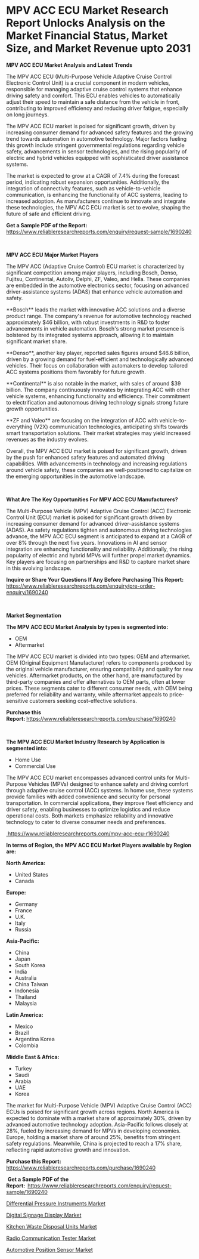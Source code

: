 <p><h1>MPV ACC ECU Market Research Report Unlocks Analysis on the Market Financial Status, Market Size, and Market Revenue upto 2031</h1></p><p><strong>MPV ACC ECU Market Analysis and Latest Trends</strong></p>
<p><p>The MPV ACC ECU (Multi-Purpose Vehicle Adaptive Cruise Control Electronic Control Unit) is a crucial component in modern vehicles, responsible for managing adaptive cruise control systems that enhance driving safety and comfort. This ECU enables vehicles to automatically adjust their speed to maintain a safe distance from the vehicle in front, contributing to improved efficiency and reducing driver fatigue, especially on long journeys.</p><p>The MPV ACC ECU market is poised for significant growth, driven by increasing consumer demand for advanced safety features and the growing trend towards automation in automotive technology. Major factors fueling this growth include stringent governmental regulations regarding vehicle safety, advancements in sensor technologies, and the rising popularity of electric and hybrid vehicles equipped with sophisticated driver assistance systems. </p><p>The market is expected to grow at a CAGR of 7.4% during the forecast period, indicating robust expansion opportunities. Additionally, the integration of connectivity features, such as vehicle-to-vehicle communication, is enhancing the functionality of ACC systems, leading to increased adoption. As manufacturers continue to innovate and integrate these technologies, the MPV ACC ECU market is set to evolve, shaping the future of safe and efficient driving.</p></p>
<p><strong>Get a Sample PDF of the Report:&nbsp;</strong> <a href="https://www.reliableresearchreports.com/enquiry/request-sample/1690240?utm_campaign=28&utm_medium=2&utm_source=Github&utm_content=ia&utm_term=19102024&utm_id=mpv-acc-ecu">https://www.reliableresearchreports.com/enquiry/request-sample/1690240</a></p>
<p>&nbsp;</p>
<p><strong>MPV ACC ECU Major Market Players</strong></p>
<p><p>The MPV ACC (Adaptive Cruise Control) ECU market is characterized by significant competition among major players, including Bosch, Denso, Fujitsu, Continental, Autoliv, Delphi, ZF, Valeo, and Hella. These companies are embedded in the automotive electronics sector, focusing on advanced driver-assistance systems (ADAS) that enhance vehicle automation and safety.</p><p>**Bosch** leads the market with innovative ACC solutions and a diverse product range. The company's revenue for automotive technology reached approximately $46 billion, with robust investments in R&D to foster advancements in vehicle automation. Bosch's strong market presence is bolstered by its integrated systems approach, allowing it to maintain significant market share.</p><p>**Denso**, another key player, reported sales figures around $46.6 billion, driven by a growing demand for fuel-efficient and technologically advanced vehicles. Their focus on collaboration with automakers to develop tailored ACC systems positions them favorably for future growth.</p><p>**Continental** is also notable in the market, with sales of around $39 billion. The company continuously innovates by integrating ACC with other vehicle systems, enhancing functionality and efficiency. Their commitment to electrification and autonomous driving technology signals strong future growth opportunities.</p><p>**ZF and Valeo** are focusing on the integration of ACC with vehicle-to-everything (V2X) communication technologies, anticipating shifts towards smart transportation solutions. Their market strategies may yield increased revenues as the industry evolves.</p><p>Overall, the MPV ACC ECU market is poised for significant growth, driven by the push for enhanced safety features and automated driving capabilities. With advancements in technology and increasing regulations around vehicle safety, these companies are well-positioned to capitalize on the emerging opportunities in the automotive landscape.</p></p>
<p>&nbsp;</p>
<p><strong>What Are The Key Opportunities For MPV ACC ECU Manufacturers?</strong></p>
<p><p>The Multi-Purpose Vehicle (MPV) Adaptive Cruise Control (ACC) Electronic Control Unit (ECU) market is poised for significant growth driven by increasing consumer demand for advanced driver-assistance systems (ADAS). As safety regulations tighten and autonomous driving technologies advance, the MPV ACC ECU segment is anticipated to expand at a CAGR of over 8% through the next five years. Innovations in AI and sensor integration are enhancing functionality and reliability. Additionally, the rising popularity of electric and hybrid MPVs will further propel market dynamics. Key players are focusing on partnerships and R&D to capture market share in this evolving landscape.</p></p>
<p><strong>Inquire or Share Your Questions If Any Before Purchasing This Report:</strong> <a href="https://www.reliableresearchreports.com/enquiry/pre-order-enquiry/1690240?utm_campaign=28&utm_medium=2&utm_source=Github&utm_content=ia&utm_term=19102024&utm_id=mpv-acc-ecu">https://www.reliableresearchreports.com/enquiry/pre-order-enquiry/1690240</a></p>
<p>&nbsp;</p>
<p><strong>Market Segmentation</strong></p>
<p><strong>The MPV ACC ECU Market Analysis by types is segmented into:</strong></p>
<p><ul><li>OEM</li><li>Aftermarket</li></ul></p>
<p><p>The MPV ACC ECU market is divided into two types: OEM and aftermarket. OEM (Original Equipment Manufacturer) refers to components produced by the original vehicle manufacturer, ensuring compatibility and quality for new vehicles. Aftermarket products, on the other hand, are manufactured by third-party companies and offer alternatives to OEM parts, often at lower prices. These segments cater to different consumer needs, with OEM being preferred for reliability and warranty, while aftermarket appeals to price-sensitive customers seeking cost-effective solutions.</p></p>
<p><strong>Purchase this Report:&nbsp;</strong><a href="https://www.reliableresearchreports.com/purchase/1690240?utm_campaign=28&utm_medium=2&utm_source=Github&utm_content=ia&utm_term=19102024&utm_id=mpv-acc-ecu">https://www.reliableresearchreports.com/purchase/1690240</a></p>
<p>&nbsp;</p>
<p><strong>The MPV ACC ECU Market Industry Research by Application is segmented into:</strong></p>
<p><ul><li>Home Use</li><li>Commercial Use</li></ul></p>
<p><p>The MPV ACC ECU market encompasses advanced control units for Multi-Purpose Vehicles (MPVs) designed to enhance safety and driving comfort through adaptive cruise control (ACC) systems. In home use, these systems provide families with added convenience and security for personal transportation. In commercial applications, they improve fleet efficiency and driver safety, enabling businesses to optimize logistics and reduce operational costs. Both markets emphasize reliability and innovative technology to cater to diverse consumer needs and preferences.</p></p>
<p><a href="https://www.reliableresearchreports.com/mpv-acc-ecu-r1690240?utm_campaign=28&utm_medium=2&utm_source=Github&utm_content=ia&utm_term=19102024&utm_id=mpv-acc-ecu">&nbsp;https://www.reliableresearchreports.com/mpv-acc-ecu-r1690240</a></p>
<p><strong>In terms of Region, the MPV ACC ECU Market Players available by Region are:</strong></p>
<p>
    <p> <strong> North America: </strong>
        <ul>
            <li>United States</li>
            <li>Canada</li>
        </ul>
        </p> 
    <p> <strong> Europe: </strong>
        <ul>
            <li>Germany</li>
            <li>France</li>
            <li>U.K.</li>
            <li>Italy</li>
            <li>Russia</li>
        </ul>
        </p> 
    <p> <strong> Asia-Pacific: </strong>
        <ul>
            <li>China</li>
            <li>Japan</li>
            <li>South Korea</li>
            <li>India</li>
            <li>Australia</li>
            <li>China Taiwan</li>
            <li>Indonesia</li>
            <li>Thailand</li>
            <li>Malaysia</li>
        </ul>
        </p> 
    <p> <strong> Latin America: </strong>
        <ul>
            <li>Mexico</li>
            <li>Brazil</li>
            <li>Argentina Korea</li>
            <li>Colombia</li>
        </ul>
        </p> 
    <p> <strong> Middle East & Africa: </strong>
        <ul>
            <li>Turkey</li>
            <li>Saudi</li>
            <li>Arabia</li>
            <li>UAE</li>
            <li>Korea</li>
        </ul>
    </p>
    </p>
<p><p>The market for Multi-Purpose Vehicle (MPV) Adaptive Cruise Control (ACC) ECUs is poised for significant growth across regions. North America is expected to dominate with a market share of approximately 30%, driven by advanced automotive technology adoption. Asia-Pacific follows closely at 28%, fueled by increasing demand for MPVs in developing economies. Europe, holding a market share of around 25%, benefits from stringent safety regulations. Meanwhile, China is projected to reach a 17% share, reflecting rapid automotive growth and innovation.</p></p>
<p><strong>Purchase this Report: </strong><a href="https://www.reliableresearchreports.com/purchase/1690240?utm_campaign=28&utm_medium=2&utm_source=Github&utm_content=ia&utm_term=19102024&utm_id=mpv-acc-ecu">https://www.reliableresearchreports.com/purchase/1690240</a></p>
<p>&nbsp;<strong>Get a Sample PDF of the Report:&nbsp;&nbsp;</strong><a href="https://www.reliableresearchreports.com/enquiry/request-sample/1690240?utm_campaign=28&utm_medium=2&utm_source=Github&utm_content=ia&utm_term=19102024&utm_id=mpv-acc-ecu">https://www.reliableresearchreports.com/enquiry/request-sample/1690240</a></p>
<p><strong></strong></p>
<p><p><a href="https://issuu.com/reportprime-2/docs/differential-pressure-instruments-m_f8ac0c63162517?utm_campaign=28&utm_medium=2&utm_source=Github&utm_content=ia&utm_term=19102024&utm_id=mpv-acc-ecu">Differential Pressure Instruments Market</a></p><p><a href="https://www.linkedin.com/pulse/digital-signage-display-market-segmentation-applications-types-ej5xf?utm_campaign=28&utm_medium=2&utm_source=Github&utm_content=ia&utm_term=19102024&utm_id=mpv-acc-ecu">Digital Signage Display Market</a></p><p><a href="https://www.linkedin.com/pulse/influencing-factors-kitchen-waste-disposal-units-market-3kqec?utm_campaign=28&utm_medium=2&utm_source=Github&utm_content=ia&utm_term=19102024&utm_id=mpv-acc-ecu">Kitchen Waste Disposal Units Market</a></p><p><a href="https://issuu.com/reportprime-2/docs/radio-communication-tester-market-s_02f05cb13a77c7?utm_campaign=28&utm_medium=2&utm_source=Github&utm_content=ia&utm_term=19102024&utm_id=mpv-acc-ecu">Radio Communication Tester Market</a></p><p><a href="https://github.com/NathanColeman327/Market-Research-Report-List-1/blob/main/automotive-position-sensor-market.md?utm_campaign=28&utm_medium=2&utm_source=Github&utm_content=ia&utm_term=19102024&utm_id=mpv-acc-ecu">Automotive Position Sensor Market</a></p></p>
